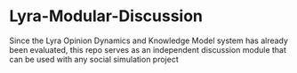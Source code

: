# Lyra-Modular-Discussion
Since the Lyra Opinion Dynamics and Knowledge Model system has already been evaluated, this repo serves as an independent discussion module that can be used with any social simulation project
